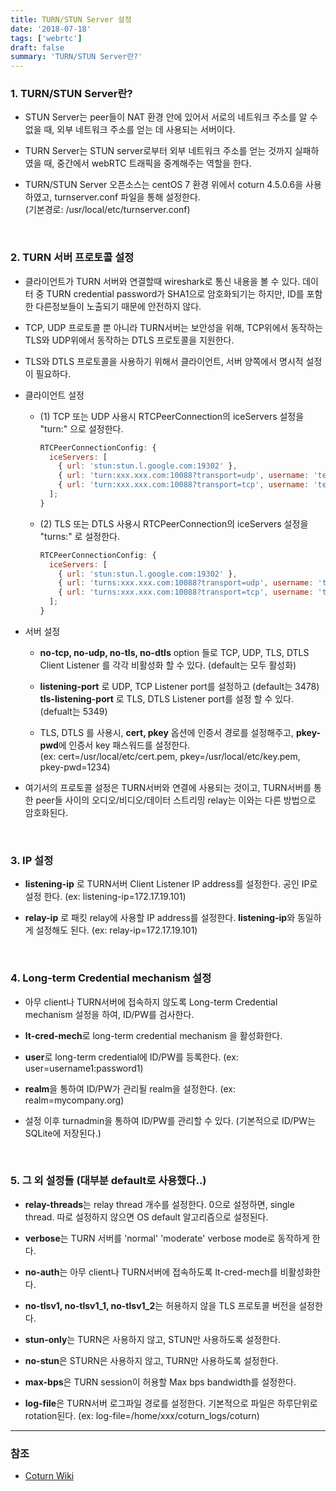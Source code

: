 ```yaml
---
title: TURN/STUN Server 설정
date: '2018-07-18'
tags: ['webrtc']
draft: false
summary: 'TURN/STUN Server란?'
---
```


### 1. TURN/STUN Server란?

- STUN Server는 peer들이 NAT 환경 안에 있어서 서로의 네트워크 주소를 알 수 없을 때, 외부 네트워크 주소를 얻는 데 사용되는 서버이다.

- TURN Server는 STUN server로부터 외부 네트워크 주소를 얻는 것까지 실패하였을 때, 중간에서 webRTC 트래픽을 중계해주는 역할을 한다.

- TURN/STUN Server 오픈소스는 centOS 7 환경 위에서 coturn 4.5.0.6을 사용하였고, turnserver.conf 파일을 통해 설정한다. <br />
  (기본경로: /usr/local/etc/turnserver.conf)

<br />

### 2. TURN 서버 프로토콜 설정

- 클라이언트가 TURN 서버와 연결할때 wireshark로 통신 내용을 볼 수 있다. 데이터 중 TURN credential password가 SHA1으로 암호화되기는 하지만, ID를 포함한 다른정보들이 노출되기 때문에 안전하지 않다.

- TCP, UDP 프로토콜 뿐 아니라 TURN서버는 보안성을 위해, TCP위에서 동작하는 TLS와 UDP위에서 동작하는 DTLS 프로토콜을 지원한다.

- TLS와 DTLS 프로토콜을 사용하기 위해서 클라이언트, 서버 양쪽에서 명시적 설정이 필요하다.

- 클라이언트 설정

  - (1) TCP 또는 UDP 사용시 RTCPeerConnection의 iceServers 설정을 "turn:" 으로 설정한다.

    ```js
    RTCPeerConnectionConfig: {
      iceServers: [
        { url: 'stun:stun.l.google.com:19302' },
        { url: 'turn:xxx.xxx.com:10088?transport=udp', username: 'test', credential: 'test' },
        { url: 'turn:xxx.xxx.com:10088?transport=tcp', username: 'test', credential: 'test' },
      ];
    }
    ```

  - (2) TLS 또는 DTLS 사용시 RTCPeerConnection의 iceServers 설정을 "turns:" 로 설정한다.

    ```js
    RTCPeerConnectionConfig: {
      iceServers: [
        { url: 'stun:stun.l.google.com:19302' },
        { url: 'turns:xxx.xxx.com:10088?transport=udp', username: 'test', credential: 'test' },
        { url: 'turns:xxx.xxx.com:10088?transport=tcp', username: 'test', credential: 'test' },
      ];
    }
    ```

- 서버 설정

  - **no-tcp, no-udp, no-tls, no-dtls** option 들로 TCP, UDP, TLS, DTLS Client Listener 를 각각 비활성화 할 수 있다. (default는 모두 활성화)

  - **listening-port** 로 UDP, TCP Listener port를 설정하고 (default는 3478) **tls-listening-port** 로 TLS, DTLS Listener port를 설정 할 수 있다. (defualt는 5349)

  - TLS, DTLS 를 사용시, **cert, pkey** 옵션에 인증서 경로를 설정해주고, **pkey-pwd**에 인증서 key 패스워드를 설정한다.<br />
    (ex: cert=/usr/local/etc/cert.pem, pkey=/usr/local/etc/key.pem, pkey-pwd=1234)

- 여기서의 프로토콜 설정은 TURN서버와 연결에 사용되는 것이고, TURN서버를 통한 peer들 사이의 오디오/비디오/데이터 스트리밍 relay는 이와는 다른 방법으로 암호화된다.

<br />

### 3. IP 설정

- **listening-ip** 로 TURN서버 Client Listener IP address를 설정한다. 공인 IP로 설정 한다. (ex: listening-ip=172.17.19.101)

- **relay-ip** 로 패킷 relay에 사용할 IP address를 설정한다. **listening-ip**와 동일하게 설정해도 된다. (ex: relay-ip=172.17.19.101)

<br />

### 4. Long-term Credential mechanism 설정

- 아무 client나 TURN서버에 접속하지 않도록 Long-term Credential mechanism 설정을 하여, ID/PW를 검사한다.

- **lt-cred-mech**로 long-term credential mechanism 을 활성화한다.

- **user**로 long-term credential에 ID/PW를 등록한다. (ex: user=username1:password1)

- **realm**을 통하여 ID/PW가 관리될 realm을 설정한다. (ex: realm=mycompany.org)

- 설정 이후 turnadmin을 통하여 ID/PW를 관리할 수 있다. (기본적으로 ID/PW는 SQLite에 저장된다.)

<br />

### 5. 그 외 설정들 (대부분 default로 사용했다..)

- **relay-threads**는 relay thread 개수를 설정한다. 0으로 설정하면, single thread. 따로 설정하지 않으면 OS default 알고리즘으로 설정된다.

- **verbose**는 TURN 서버를 'normal' 'moderate' verbose mode로 동작하게 한다.

- **no-auth**는 아무 client나 TURN서버에 접속하도록 lt-cred-mech를 비활성화한다.

- **no-tlsv1, no-tlsv1_1, no-tlsv1_2**는 허용하지 않을 TLS 프로토콜 버전을 설정한다.

- **stun-only**는 TURN은 사용하지 않고, STUN만 사용하도록 설정한다.

- **no-stun**은 STURN은 사용하지 않고, TURN만 사용하도록 설정한다.

- **max-bps**은 TURN session이 허용할 Max bps bandwidth를 설정한다.

- **log-file**은 TURN서버 로그파일 경로를 설정한다. 기본적으로 파일은 하루단위로 rotation된다. (ex: log-file=/home/xxx/coturn_logs/coturn)

---

### 참조

- [Coturn Wiki](https://github.com/coturn/coturn/wiki/turnserver)
